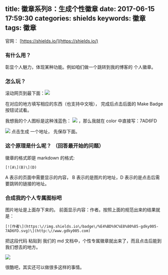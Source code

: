 title: 徽章系列8：生成个性徽章
date: 2017-06-15 17:59:30
categories: shields
keywords: 徽章
tags: 徽章
---


官网： [https://shields.io/](https://shields.io/)

### 有什么用？
彰显个人魅力，体现某种功能。例如咱们做一个跳转到我的博客的 个人徽章。
### 怎么玩？
滚动网页到最下面：![](http://7xlcno.com1.z0.glb.clouddn.com/gbg/kaiyuan/md/gbg-kaiyuan-md-111.png)

在对应的地方填写相应的东西（也支持中文哦）， 完成后点击后面的 Make Badge 按钮试试看。

我想我的个人图标是这种浅蓝色： ![](http://7xlcno.com1.z0.glb.clouddn.com/gbg/kaiyuan/md/gbg-kaiyuan-md-112.png) ，那么我就在 color 中直接写：7AD6FD

![](http://7xlcno.com1.z0.glb.clouddn.com/gbg/kaiyuan/md/gbg-kaiyuan-md-113.png) 点击生成 一个地址， 先保存下面。



### 这个原理是什么呢？ （回答最开始的问题）
徽章的格式即是 markdown 的格式: 

	[![A\](B)\](D)

A 表示的页面中需要显示的内容， B 表示的是图片的地址，D 表示的是点击后需要跳转的链接的地址。

### 合成我的个人专属图标吧
图片地址是上面存下来的。 前面显示内容：作者。按照上面的规范出来的结果就是：

	[![作者\](https:\//img.shields.io\/badge\/%E4%BD%9C%E8%80%85-gdky005-7AD6FD.svg)\](http:\//www.gdky005.com)


把这段代码 粘贴到 我们的 md 文档中，个性专属徽章就出来了，而且点击后能到我们想去的地方。

![](http://7xlcno.com1.z0.glb.clouddn.com/gbg/kaiyuan/md/gbg-kaiyuan-md-114.png)

很酷吧，其实还可以做很多这样的事情。



